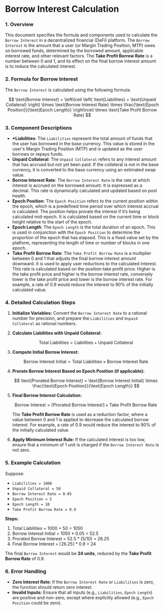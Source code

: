 <!--
order: 6
-->

# Borrow Interest Calculation

### 1. **Overview**

This document specifies the formula and components used to calculate the `Borrow Interest` in a decentralized financial (DeFi) platform. The `Borrow Interest` is the amount that a user (or Margin Trading Position, MTP) owes on borrowed funds, determined by the borrowed amount, applicable interest rate, and other relevant factors. The **Take Profit Borrow Rate** is a number between 0 and 1, and its effect on the final borrow interest amount is to reduce the calculated interest.

### 2. **Formula for Borrow Interest**

The `Borrow Interest` is calculated using the following formula:

$$
\text{Borrow Interest} = \left\lceil \left( \text{Liabilities} + \text{Unpaid Collateral} \right) \times \text{Borrow Interest Rate} \times \frac{\text{Epoch Position}}{\text{Epoch Length}} \right\rceil \times \text{Take Profit Borrow Rate}
$$

### 3. **Component Descriptions**

- **\*Liabilities**: The `Liabilities` represent the total amount of funds that the user has borrowed in the base currency. This value is stored in the user's Margin Trading Position (MTP) and is updated as the user borrows or repays funds.
- **Unpaid Collateral**: The `Unpaid Collateral` refers to any interest amount that has accrued but not yet been paid. If the collateral is not in the base currency, it is converted to the base currency using an estimated swap value.
- **Borrow Interest Rate**: The `Borrow Interest Rate` is the rate at which interest is accrued on the borrowed amount. It is expressed as a decimal. This rate is dynamically calculated and updated based on pool health.
- **Epoch Position**: The `Epoch Position` refers to the current position within the epoch, which is a predefined time period over which interest accrual is calculated. The position helps prorate the interest if it’s being calculated mid-epoch. It is calculated based on the current time or block height relative to the start of the epoch.
- **Epoch Length**: The `Epoch Length` is the total duration of an epoch. This is used in conjunction with the `Epoch Position` to determine the proportion of the epoch that has elapsed. This is a fixed value set by the platform, representing the length of time or number of blocks in one epoch.
- **Take Profit Borrow Rate**: The `Take Profit Borrow Rate` is a multiplier between 0 and 1 that adjusts the final borrow interest amount downward. It is used to apply user reductions to the calculated interest. This rate is calculated based on the position take profit price. Higher is the take profit price and higher is the borrow interest rate, conversely lower is the take profit price and lower is the borrow interest rate. For example, a rate of 0.9 would reduce the interest to 90% of the initially calculated value.

### 4. **Detailed Calculation Steps**

1. **Initialize Variables:** Convert the `Borrow Interest Rate` to a rational number for precision, and prepare the `Liabilities` and `Unpaid Collateral` as rational numbers.

2. **Calculate Liabilities with Unpaid Collateral:**

   $$
   \text{Total Liabilities} = \text{Liabilities} + \text{Unpaid Collateral}
   $$

3. **Compute Initial Borrow Interest:**

   $$
   \text{Borrow Interest Initial} = \text{Total Liabilities} \times \text{Borrow Interest Rate}
   $$

4. **Prorate Borrow Interest Based on Epoch Position (if applicable):**

   $$
   \text{Prorated Borrow Interest} = \text{Borrow Interest Initial} \times \frac{\text{Epoch Position}}{\text{Epoch Length}}
   $$

5. **Final Borrow Interest Calculation:**

   $$
   \text{Borrow Interest} = \left\lceil \text{Prorated Borrow Interest} \right\rceil \times \text{Take Profit Borrow Rate}
   $$

   The **Take Profit Borrow Rate** is used as a reduction factor, where a value between 0 and 1 is applied to decrease the calculated borrow interest. For example, a rate of 0.9 would reduce the interest to 90% of the initially calculated value.

6. **Apply Minimum Interest Rule:** If the calculated interest is too low, ensure that a minimum of 1 unit is charged if the `Borrow Interest Rate` is not zero.

### 5. **Example Calculation**

Suppose:

- `Liabilities = 1000`
- `Unpaid Collateral = 50`
- `Borrow Interest Rate = 0.05`
- `Epoch Position = 5`
- `Epoch Length = 10`
- `Take Profit Borrow Rate = 0.9`

**Steps:**

1. Total Liabilities = 1000 + 50 = 1050
2. Borrow Interest Initial = 1050 \* 0.05 = 52.5
3. Prorated Borrow Interest = 52.5 \* (5/10) = 26.25
4. Final Borrow Interest = ⌈26.25⌉ \* 0.9 = 24

The final `Borrow Interest` would be **24 units**, reduced by the **Take Profit Borrow Rate** of 0.9.

### 6. **Error Handling**

- **Zero Interest Rate:** If the `Borrow Interest Rate` or `Liabilities` is zero, the function should return zero interest.
- **Invalid Inputs:** Ensure that all inputs (e.g., `Liabilities`, `Epoch Length`) are positive and non-zero, except where explicitly allowed (e.g., `Epoch Position` could be zero).
